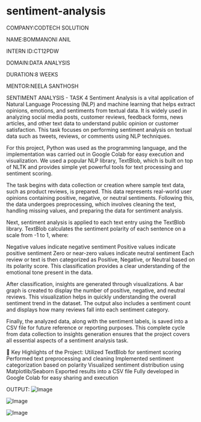 # sentiment-analysis

COMPANY:CODTECH SOLUTION

NAME:BOMMANONI ANIL

INTERN ID:CT12PDW

DOMAIN:DATA ANALYSIS

DURATION:8 WEEKS

MENTOR:NEELA SANTHOSH

SENTIMENT ANALYSIS - TASK 4
Sentiment Analysis is a vital application of Natural Language Processing (NLP) and machine learning that helps extract opinions, emotions, and sentiments from textual data. It is widely used in analyzing social media posts, customer reviews, feedback forms, news articles, and other text data to understand public opinion or customer satisfaction. This task focuses on performing sentiment analysis on textual data such as tweets, reviews, or comments using NLP techniques.

For this project, Python was used as the programming language, and the implementation was carried out in Google Colab for easy execution and visualization. We used a popular NLP library, TextBlob, which is built on top of NLTK and provides simple yet powerful tools for text processing and sentiment scoring.

The task begins with data collection or creation where sample text data, such as product reviews, is prepared. This data represents real-world user opinions containing positive, negative, or neutral sentiments. Following this, the data undergoes preprocessing, which involves cleaning the text, handling missing values, and preparing the data for sentiment analysis.

Next, sentiment analysis is applied to each text entry using the TextBlob library. TextBlob calculates the sentiment polarity of each sentence on a scale from -1 to 1, where:

Negative values indicate negative sentiment
Positive values indicate positive sentiment
Zero or near-zero values indicate neutral sentiment
Each review or text is then categorized as Positive, Negative, or Neutral based on its polarity score. This classification provides a clear understanding of the emotional tone present in the data.

After classification, insights are generated through visualizations. A bar graph is created to display the number of positive, negative, and neutral reviews. This visualization helps in quickly understanding the overall sentiment trend in the dataset. The output also includes a sentiment count and displays how many reviews fall into each sentiment category.

Finally, the analyzed data, along with the sentiment labels, is saved into a CSV file for future reference or reporting purposes. This complete cycle from data collection to insights generation ensures that the project covers all essential aspects of a sentiment analysis task.

🔎 Key Highlights of the Project:
Utilized TextBlob for sentiment scoring
Performed text preprocessing and cleaning
Implemented sentiment categorization based on polarity
Visualized sentiment distribution using Matplotlib/Seaborn
Exported results into a CSV file
Fully developed in Google Colab for easy sharing and execution

OUTPUT:
![Image](https://github.com/user-attachments/assets/05b994af-4fe7-4a0a-ac0c-0ef34eef324a)

![Image](https://github.com/user-attachments/assets/415605a0-2c44-4c7b-ac5d-396fa3687589)

![Image](https://github.com/user-attachments/assets/5b6b9ee4-40e6-4a80-b80e-610d8f43928a)
